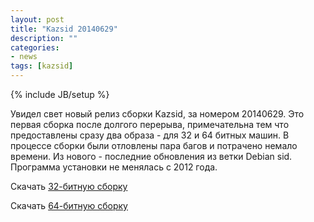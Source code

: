 ```yaml
---
layout: post
title: "Kazsid 20140629"
description: ""
categories:
- news
tags: [kazsid]
---
```

{% include JB/setup %}

Увидел свет новый релиз сборки Kazsid, за номером 20140629. Это первая сборка после долгого перерыва, примечательна тем что предоставлены сразу два образа - для 32 и 64 битных машин. В процессе сборки были отловлены пара багов и потрачено немало времени. Из нового - последние обновления из ветки Debian sid. Программа установки не менялась с 2012 года.

Скачать [32-битную сборку](http://files.linuxforum.kz/kazsid-20140629-i386-hybrid.iso)

Скачать [64-битную сборку](http://files.linuxforum.kz/kazsid-20140629-amd64-hybrid.iso)
